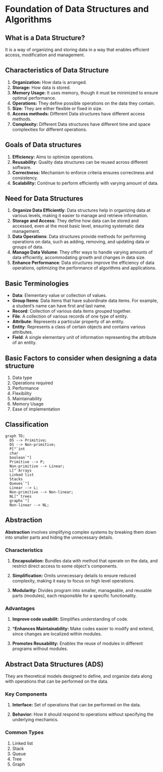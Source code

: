 # Foundation of Data Structures and Algorithms

## What is a Data Structure?
It is a way of organizing and storing data in a way that enables efficient access, modification and management.

## Characteristics of Data Structure
1. **Organization:** How data is arranged.
2. **Storage:** How data is stored.
3. **Memory Usage:** It uses memory, though it must be minimized to ensure optimal performance.
4. **Operations:** They define possible operations on the data they contain.
5. **Size:** They are either flexible or fixed in size.
6. **Access methods:** Different Data structures have different access methods.
7. **Complexity:** Different Data structures have different time and space complexities for different operations.

## Goals of Data structures
1. **Efficiency:** Aims to optimize operations.
2. **Reusability:** Quality data structures can be reused across different software.
3. **Correctness:** Mechanism to enforce criteria ensures correctness and consistency.
4. **Scalability:** Continue to perform efficiently with varying amount of data.

## Need for Data Structures
1. **Organize Data Efficiently**: Data structures help in organizing data at various levels, making it easier to manage and retrieve information.
2. **Storage and Access**: They define how data can be stored and accessed, even at the most basic level, ensuring systematic data management.
3. **Data Operations**: Data structures provide methods for performing operations on data, such as adding, removing, and updating data or groups of data.
4. **Manage Data Volume**: They offer ways to handle varying amounts of data efficiently, accommodating growth and changes in data size.
5. **Enhance Performance**: Data structures improve the efficiency of data operations, optimizing the performance of algorithms and applications.

## Basic Terminologies

- **Data**: Elementary value or collection of values.
- **Group Items**: Data items that have subordinate data items. For example, a student’s name can have first and last name.
- **Record**: Collection of various data items grouped together.
- **File**: A collection of various records of one type of entity.
- **Attribute**: Represents a particular property of an entity.
- **Entity**: Represents a class of certain objects and contains various attributes.
- **Field**: A single elementary unit of information representing the attribute of an entity.

## Basic Factors to consider when designing a data structure 
1. Data type 
2. Operations required 
3. Performance 
4. Flexibility 
5. Maintainability
6. Memory Usage
7. Ease of implementation 

## Classification

``` mermaid
graph TD;
  DS --> Primitive;
  DS --> Non-primitive;
  P["`int
  char
  boolean`"]
  Primitive --> P;
  Non-primitive --> Linear;
  L["`Arrays
  Linked list 
  Stacks 
  Queues`"]
  Linear --> L;
  Non-primitive --> Non-linear;
  NL["`trees
  graphs`"]
  Non-linear --> NL;
```

## Abstraction 

**Abstraction** involves simplifying complex systems by breaking them down into smaller parts and hiding the unnecessary details.

### Characteristics 
1. **Encapsulation:** Bundles data with method that operate on the data, and restrict direct access to some object's components.

2. **Simplification:** Omits unnecessary details to ensure reduced complexity, making it easy to focus on high level operations.

3. **Modularity:** Divides program into smaller, manageable, and reusable parts (modules), each responsible for a specific functionality.

### Advantages

1. **Improve code usabilit:** Simplifies understanding of code.

2. ***Enhances Maintainability:** Make codes easier to modify and extend, since changes are localized within modules.

3. **Promotes Reusability:** Enables the reuse of modules in different programs without modules.

## Abstract Data Structures (ADS)

They are theoretical models designed to define, and organize data along with operations that can be performed on the data.

### Key Components 

1. **Interface:** Set of operations that can be performed on the data.

2. **Behavior:** How it should respond to operations without specifying the underlying mechanics.

### Common Types 

1. Linked list
2. Stack
3. Queue
4. Tree
5. Graph
